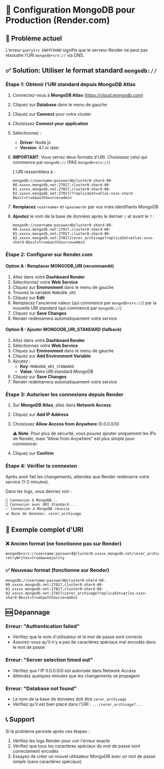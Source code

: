 # 🔧 Configuration MongoDB pour Production (Render.com)

## 🚨 Problème actuel

L'erreur `querySrv ENOTFOUND` signifie que le serveur Render ne peut pas résoudre l'URI `mongodb+srv://` via DNS.

## ✅ Solution: Utiliser le format standard `mongodb://`

### Étape 1: Obtenir l'URI standard depuis MongoDB Atlas

1. Connectez-vous à **MongoDB Atlas** (https://cloud.mongodb.com)

2. Cliquez sur **Database** dans le menu de gauche

3. Cliquez sur **Connect** pour votre cluster

4. Choisissez **Connect your application**

5. Sélectionnez :
   - **Driver**: Node.js
   - **Version**: 4.1 or later

6. **IMPORTANT**: Vous verrez deux formats d'URI. Choisissez celui qui commence par `mongodb://` (PAS `mongodb+srv://`)

   L'URI ressemblera à :
   ```
   mongodb://username:password@cluster0-shard-00-00.xxxxx.mongodb.net:27017,cluster0-shard-00-01.xxxxx.mongodb.net:27017,cluster0-shard-00-02.xxxxx.mongodb.net:27017/?replicaSet=atlas-xxxx-shard-0&ssl=true&authSource=admin
   ```

7. **Remplacez** `<username>` et `<password>` par vos vrais identifiants MongoDB

8. **Ajoutez** le nom de la base de données après le dernier `/` et avant le `?` :
   ```
   mongodb://username:password@cluster0-shard-00-00.xxxxx.mongodb.net:27017,cluster0-shard-00-01.xxxxx.mongodb.net:27017,cluster0-shard-00-02.xxxxx.mongodb.net:27017/cerer_archivage?replicaSet=atlas-xxxx-shard-0&ssl=true&authSource=admin
   ```

### Étape 2: Configurer sur Render.com

#### Option A : Remplacer MONGODB_URI (recommandé)

1. Allez dans votre **Dashboard Render**
2. Sélectionnez votre **Web Service**
3. Cliquez sur **Environment** dans le menu de gauche
4. Trouvez la variable `MONGODB_URI`
5. Cliquez sur **Edit**
6. Remplacez l'ancienne valeur (qui commence par `mongodb+srv://`) par la nouvelle URI standard (qui commence par `mongodb://`)
7. Cliquez sur **Save Changes**
8. Render redémarrera automatiquement votre service

#### Option B : Ajouter MONGODB_URI_STANDARD (fallback)

1. Allez dans votre **Dashboard Render**
2. Sélectionnez votre **Web Service**
3. Cliquez sur **Environment** dans le menu de gauche
4. Cliquez sur **Add Environment Variable**
5. Ajoutez :
   - **Key**: `MONGODB_URI_STANDARD`
   - **Value**: Votre URI standard MongoDB
6. Cliquez sur **Save Changes**
7. Render redémarrera automatiquement votre service

### Étape 3: Autoriser les connexions depuis Render

1. Sur **MongoDB Atlas**, allez dans **Network Access**

2. Cliquez sur **Add IP Address**

3. Choisissez **Allow Access from Anywhere** (0.0.0.0/0)

   ⚠️ **Note**: Pour plus de sécurité, vous pouvez ajouter uniquement les IPs de Render, mais "Allow from Anywhere" est plus simple pour commencer.

4. Cliquez sur **Confirm**

### Étape 4: Vérifier la connexion

Après avoir fait les changements, attendez que Render redémarre votre service (1-2 minutes).

Dans les logs, vous devriez voir :
```
🔄 Connexion à MongoDB...
📍 Connexion avec URI Standard...
✅ Connexion à MongoDB réussie
📊 Base de données: cerer_archivage
```

## 📝 Exemple complet d'URI

### ❌ Ancien format (ne fonctionne pas sur Render)
```
mongodb+srv://username:password@cluster0.xxxxx.mongodb.net/cerer_archivage?retryWrites=true&w=majority
```

### ✅ Nouveau format (fonctionne sur Render)
```
mongodb://username:password@cluster0-shard-00-00.xxxxx.mongodb.net:27017,cluster0-shard-00-01.xxxxx.mongodb.net:27017,cluster0-shard-00-02.xxxxx.mongodb.net:27017/cerer_archivage?replicaSet=atlas-xxxx-shard-0&ssl=true&authSource=admin
```

## 🆘 Dépannage

### Erreur: "Authentication failed"
- Vérifiez que le nom d'utilisateur et le mot de passe sont corrects
- Assurez-vous qu'il n'y a pas de caractères spéciaux mal encodés dans le mot de passe

### Erreur: "Server selection timed out"
- Vérifiez que l'IP 0.0.0.0/0 est autorisée dans Network Access
- Attendez quelques minutes que les changements se propagent

### Erreur: "Database not found"
- Le nom de la base de données doit être `cerer_archivage`
- Vérifiez qu'il est bien placé dans l'URI : `.../cerer_archivage?...`

## 📞 Support

Si le problème persiste après ces étapes :
1. Vérifiez les logs Render pour voir l'erreur exacte
2. Vérifiez que tous les caractères spéciaux du mot de passe sont correctement encodés
3. Essayez de créer un nouvel utilisateur MongoDB avec un mot de passe simple (sans caractères spéciaux)
